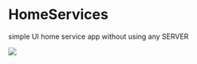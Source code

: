 # HomeServices

simple UI home service app 
without using any SERVER



![](https://github.com/HomeServices/app%20%preview.gif)
